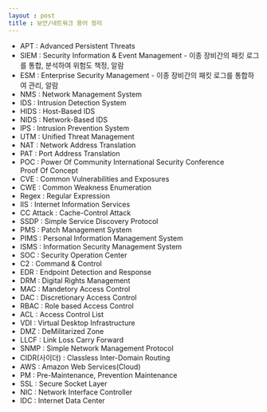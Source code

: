 ```yaml
---
layout : post
title : 보안/네트워크 용어 정리
---
```


- APT : Advanced Persistent Threats
- SIEM : Security Information & Event Management - 이종 장비간의 패킷 로그를 통합, 분석하여 위험도 책정, 알람
- ESM : Enterprise Security Management - 이종 장비간의 패킷 로그를 통합하여 관리, 알람
- NMS : Network Management System
- IDS : Intrusion Detection System
- HIDS : Host-Based IDS
- NIDS : Network-Based IDS
- IPS : Intrusion Prevention System
- UTM : Unified Threat Management
- NAT : Network Address Translation
- PAT : Port Address Translation
- POC : Power Of Community International Security Conference<br>Proof Of Concept
- CVE : Common Vulnerabilities and Exposures
- CWE : Common Weakness Enumeration
- Regex : Regular Expression
- IIS : Internet Information Services
- CC Attack : Cache-Control Attack
- SSDP : Simple Service Discovery Protocol
- PMS : Patch Management System
- PIMS : Personal Information Management System
- ISMS : Information Security Management System
- SOC : Security Operation Center
- C2 : Command & Control
- EDR : Endpoint Detection and Response
- DRM : Digital Rights Management
- MAC : Mandetory Access Control
- DAC : Discretionary Access Control
- RBAC : Role based Access Control
- ACL : Access Control List
- VDI : Virtual Desktop Infrastructure
- DMZ : DeMilitarized Zone
- LLCF : Link Loss Carry Forward
- SNMP : Simple Network Management Protocol
- CIDR(사이더) : Classless Inter-Domain Routing
- AWS : Amazon Web Services(Cloud)
- PM : Pre-Maintenance, Prevention Maintenance
- SSL : Secure Socket Layer
- NIC : Network Interface Controller
- IDC : Internet Data Center
